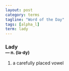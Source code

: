 ```yaml
---
layout: post
category: terms
tagline: "Word of the Day"
tags: [alpha_l]
term: lady
---
```


<h3>Lady<br/> <small>&mdash; n. (la<span>&middot;</span>dy)</small></h3>
<p><ol>
<li>a carefully placed vowel</li>
</ol></p>
